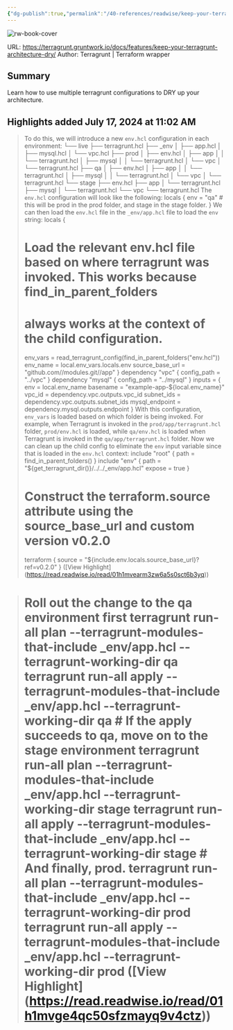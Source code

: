 ```yaml
---
{"dg-publish":true,"permalink":"/40-references/readwise/keep-your-terragrunt-architecture-dry/","tags":["rw/articles"]}
---
```


![rw-book-cover](https://terragrunt.gruntwork.io/assets/img/terragrunt-thumbnail.png)
  
URL: https://terragrunt.gruntwork.io/docs/features/keep-your-terragrunt-architecture-dry/
Author: Terragrunt | Terraform wrapper

## Summary

Learn how to use multiple terragrunt configurations to DRY up your architecture.

## Highlights added July 17, 2024 at 11:02 AM
>To do this, we will introduce a new `env.hcl` configuration in each environment:
>└── live
>├── terragrunt.hcl
>├── _env
>│ ├── app.hcl
>│ ├── mysql.hcl
>│ └── vpc.hcl
>├── prod
>│ ├── env.hcl
>│ ├── app
>│ │ └── terragrunt.hcl
>│ ├── mysql
>│ │ └── terragrunt.hcl
>│ └── vpc
>│ └── terragrunt.hcl
>├── qa
>│ ├── env.hcl
>│ ├── app
>│ │ └── terragrunt.hcl
>│ ├── mysql
>│ │ └── terragrunt.hcl
>│ └── vpc
>│ └── terragrunt.hcl
>└── stage
>├── env.hcl
>├── app
>│ └── terragrunt.hcl
>├── mysql
>│ └── terragrunt.hcl
>└── vpc
>└── terragrunt.hcl
>The `env.hcl` configuration will look like the following:
>locals {
>env = "qa" # this will be prod in the prod folder, and stage in the stage folder.
>}
>We can then load the `env.hcl` file in the `_env/app.hcl` file to load the `env` string:
>locals {
># Load the relevant env.hcl file based on where terragrunt was invoked. This works because find_in_parent_folders
># always works at the context of the child configuration.
>env_vars = read_terragrunt_config(find_in_parent_folders("env.hcl"))
>env_name = local.env_vars.locals.env
>source_base_url = "github.com/<org>/modules.git//app"
>}
>dependency "vpc" {
>config_path = "../vpc"
>}
>dependency "mysql" {
>config_path = "../mysql"
>}
>inputs = {
>env = local.env_name
>basename = "example-app-${local.env_name}"
>vpc_id = dependency.vpc.outputs.vpc_id
>subnet_ids = dependency.vpc.outputs.subnet_ids
>mysql_endpoint = dependency.mysql.outputs.endpoint
>}
>With this configuration, `env_vars` is loaded based on which folder is being invoked. For example, when Terragrunt is invoked in the `prod/app/terragrunt.hcl` folder, `prod/env.hcl` is loaded, while `qa/env.hcl` is loaded when Terragrunt is invoked in the `qa/app/terragrunt.hcl` folder.
>Now we can clean up the child config to eliminate the `env` input variable since that is loaded in the `env.hcl` context:
>include "root" {
>path = find_in_parent_folders()
>}
>include "env" {
>path = "${get_terragrunt_dir()}/../../_env/app.hcl"
>expose = true
>}
># Construct the terraform.source attribute using the source_base_url and custom version v0.2.0
>terraform {
>source = "${include.env.locals.source_base_url}?ref=v0.2.0"
>} ([View Highlight] (https://read.readwise.io/read/01h1mvearm3zw6a5s0sct6b3yq))


># Roll out the change to the qa environment first terragrunt run-all plan --terragrunt-modules-that-include _env/app.hcl --terragrunt-working-dir qa terragrunt run-all apply --terragrunt-modules-that-include _env/app.hcl --terragrunt-working-dir qa # If the apply succeeds to qa, move on to the stage environment terragrunt run-all plan --terragrunt-modules-that-include _env/app.hcl --terragrunt-working-dir stage terragrunt run-all apply --terragrunt-modules-that-include _env/app.hcl --terragrunt-working-dir stage # And finally, prod. terragrunt run-all plan --terragrunt-modules-that-include _env/app.hcl --terragrunt-working-dir prod terragrunt run-all apply --terragrunt-modules-that-include _env/app.hcl --terragrunt-working-dir prod ([View Highlight] (https://read.readwise.io/read/01h1mvge4qc50sfzmayq9v4ctz))


